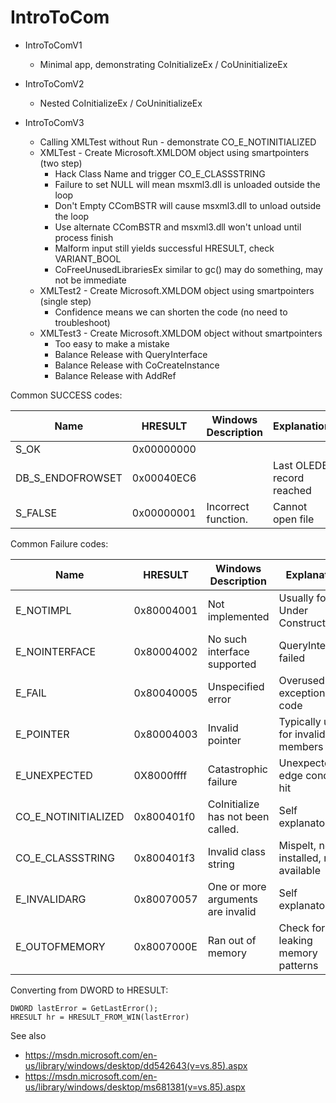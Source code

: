 # IntroToCom

- IntroToComV1
  - Minimal app, demonstrating CoInitializeEx / CoUninitializeEx
  
- IntroToComV2
  - Nested CoInitializeEx / CoUninitializeEx
  
- IntroToComV3
  - Calling XMLTest without Run - demonstrate CO_E_NOTINITIALIZED
  - XMLTest - Create Microsoft.XMLDOM object using smartpointers (two step)
    - Hack Class Name and trigger CO_E_CLASSSTRING
    - Failure to set NULL will mean msxml3.dll is unloaded outside the loop
    - Don't Empty CComBSTR will cause msxml3.dll to unload outside the loop
    - Use alternate CComBSTR and msxml3.dll won't unload until process finish
    - Malform input still yields successful HRESULT, check VARIANT_BOOL
    - CoFreeUnusedLibrariesEx similar to gc() may do something, may not be immediate
  - XMLTest2 - Create Microsoft.XMLDOM object using smartpointers (single step)
    - Confidence means we can shorten the code (no need to troubleshoot)
  - XMLTest3 - Create Microsoft.XMLDOM object without smartpointers
    - Too easy to make a mistake
    - Balance Release with QueryInterface
    - Balance Release with CoCreateInstance
    - Balance Release with AddRef
    
Common SUCCESS codes:

| Name             | HRESULT    | Windows Description               | Explanation               |
| ---------------- | ---------- | --------------------------------- | ------------------------- |
| S_OK             | 0x00000000 |                                   |                           |
| DB_S_ENDOFROWSET | 0x00040EC6 |                                   | Last OLEDB record reached |
| S_FALSE          | 0x00000001 | Incorrect function.               | Cannot open file          |

Common Failure codes:

| Name                | HRESULT    | Windows Description               | Explanation                           |
| ------------------- | ---------- | --------------------------------- | ------------------------------------- |
| E_NOTIMPL           | 0x80004001 | Not implemented                   | Usually for Under Construction        |
| E_NOINTERFACE       | 0x80004002 | No such interface supported       | QueryInterface failed                 |
| E_FAIL              | 0x80040005 | Unspecified error                 | Overused exception code               |
| E_POINTER           | 0x80004003 | Invalid pointer                   | Typically used for invalid members    |
| E_UNEXPECTED        | 0X8000ffff | Catastrophic failure              | Unexpected edge condition hit         |
| CO_E_NOTINITIALIZED | 0x800401f0 | CoInitialize has not been called. | Self explanatory                      |
| CO_E_CLASSSTRING    | 0x800401f3 | Invalid class string              | Mispelt, not installed, not available |
| E_INVALIDARG        | 0x80070057 | One or more arguments are invalid | Self explanatory                      |
| E_OUTOFMEMORY       | 0x8007000E | Ran out of memory                 | Check for leaking memory patterns     |

Converting from DWORD to HRESULT:

    DWORD lastError = GetLastError();
    HRESULT hr = HRESULT_FROM_WIN(lastError)

See also

 - https://msdn.microsoft.com/en-us/library/windows/desktop/dd542643(v=vs.85).aspx
 - https://msdn.microsoft.com/en-us/library/windows/desktop/ms681381(v=vs.85).aspx
